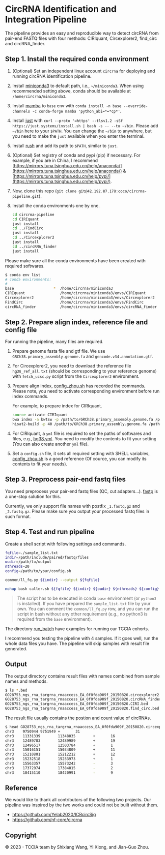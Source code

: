 # CircRNA Identification and Integration Pipeline

The pipeline provides an easy and reproducible way to detect circRNA from pair-end FASTQ files with four methods: CIRIquant, Circexplorer2, find_circ and circRNA_finder.

## Step 1. Install the required conda environment

1. (Optional) Set an independent linux account `circrna` for deploying and running circRNA identification pipeline.
2. Install [miniconda3](https://docs.conda.io/en/latest/miniconda.html) to default path, i.e., `~/miniconda3`.
When using recommended setting above, conda should be available at `/home/circrna/miniconda3`.
3. Install [mamba](https://mamba.readthedocs.io/en/latest/installation.html) to `base` env with `conda install -n base --override-channels -c conda-forge mamba 'python_abi=*=*cp*'`.
4. Install [just](https://just.systems/) with `curl --proto '=https' --tlsv1.2 -sSf https://just.systems/install.sh | bash -s -- --to ~/bin`. Please add `~/bin` here to your `$PATH`.
You can change the `~/bin` to anywhere, but you need to make the `just` available when you enter the terminal.
5. Install [rush](https://github.com/shenwei356/rush) and add its path to `$PATH`, similar
to `just`.
6. (Optional) Set registry of conda and pypi (pip) if necessary. For example, if you are in China, I recommend [https://mirrors.tuna.tsinghua.edu.cn/help/anaconda/](https://mirrors.tuna.tsinghua.edu.cn/help/anaconda/)
& [https://mirrors.tuna.tsinghua.edu.cn/help/pypi/](https://mirrors.tuna.tsinghua.edu.cn/help/pypi/). 
7. Now, clone this repo (`git clone git@42.192.87.178:coco/circrna-pipeline.git`).
8. Install the conda environments one by one.

    ```sh
    cd circrna-pipeline
    cd CIRIquant
    just install
    cd ../FindCirc
    just install
    cd ../Circexplorer2
    just install
    cd ../circRNA_finder
    just install
    ```

Please make sure all the conda environments have been created with required softwares.

```sh
$ conda env list
# conda environments:
#
base                  *  /home/circrna/miniconda3
CIRIquant                /home/circrna/miniconda3/envs/CIRIquant
Circexplorer2            /home/circrna/miniconda3/envs/Circexplorer2
FindCirc                 /home/circrna/miniconda3/envs/FindCirc
circRNA_finder           /home/circrna/miniconda3/envs/circRNA_finder
```

## Step 2. Prepare align index, reference file and config file

For running the pipeline, many files are required.

1. Prepare genome fasta file and gtf file. We use `GRCh38.primary_assembly.genome.fa` and `gencode.v34.annotation.gtf`.
1. For Circexplorer2, you need to download the reference file `hg38_ref_all.txt` (should be corresponding to your reference genome) with `fetch_ucsc.py` script from the `Circexplorer2` environment.
1. Prepare align index, [config_zhou.sh](config_zhou.sh) has recorded the commands.
Please note, you need to activate corresponding environment before run index commands.

    For example, to prepare index for CIRIquant.
    ```sh
    source activate CIRIquant
    bwa index -a bwtsw -p /path/to/GRCh38.primary_assembly.genome.fa /path/to/GRCh38.primary_assembly.genome.fa
    hisat2-build -p 40 /path/to/GRCh38.primary_assembly.genome.fa /path/to/GRCh38.primary_assembly.genome.fa
    ```
1. For CIRIquant, a `yml` file is required to set the paths of softwares and files, e.g., [hg38.yml](CIRIquant/hg38.yml). You need to modify the contents to fit your setting (You can also create another `yml` file).
1. Set a `config.sh` file, it sets all required setting with SHELL variables, [config_zhou.sh](config_zhou.sh) is a good reference (Of cource, you can modify its contents to fit your needs).

## Step 3. Preprocess pair-end fastq files

You need preprocess your pair-end fastq files (QC, cut adapters...). [fastp](https://github.com/OpenGene/fastp) is a one-stop solution for this.

Currently, we only support file names with postfix `_1.fastq.gz` and `_2.fastq.gz`.
Please make sure you output your processed fastq files in such format.

## Step 4. Test and run pipeline

Create a shell script with following settings and commands.

```sh
fqfile=./sample_list.txt
indir=/path/include/paired/fastq/files
oudir=/path/to/output
nthreads=20
config=/path/to/your/config.sh

common/ll_fq.py ${indir} --output ${fqfile}

nohup bash caller.sh ${fqfile} ${indir} ${oudir} ${nthreads} ${config} &> run.log &
```

> The script has to be executed in conda `base` environment (or `python3` is installed).
> If you have prepared the `sample_list.txt` file by your own.
> You can comment the `common/ll_fq.py` row, and you can run the script
> in bash without any other requirement (e.g., no python3 is required from the `base` environment).

The directory [run_batch](run_batch/) have examples for running our TCCIA cohorts.

I recommend you testing the pipeline with 4 samples. If it goes well, run the whole data files
you have. The pipeline will skip samples with result file generated.


## Output

The output directory contains result files with names combined from sample names and
methods.

```sh
$ ls *.bed
GO28753_ngs_rna_targrna_rnaaccess_EA_0f0fda909f_20150820.circexplorer2.bed
GO28753_ngs_rna_targrna_rnaaccess_EA_0f0fda909f_20150820.circRNA_finder.bed
GO28753_ngs_rna_targrna_rnaaccess_EA_0f0fda909f_20150820.CIRI.bed
GO28753_ngs_rna_targrna_rnaaccess_EA_0f0fda909f_20150820.find_circ.bed
```

The result file usually contains the postion and count value of circRNAs.

```sh
$ head GO28753_ngs_rna_targrna_rnaaccess_EA_0f0fda909f_20150820.circexplorer2.bed
chr3    9750944 9751949 +       31
chr3    11331339        11348035        +       16
chr3    12489783        12489989        +       19
chr3    12496517        12503784        +       1
chr3    15016151        15034809        +       11
chr3    15210801        15212212        +       12
chr3    15232518        15233973        +       1
chr3    15563357        15573242        -       3
chr3    17372074        17384015        -       2
chr3    18415110        18420991        -       9
```

## Reference

We would like to thank all contributors of the following two projects. Our pipeline
was inspired by the two works and could not be built without them.

- https://github.com/Yelab2020/ICBcircSig
- https://github.com/nf-core/circrna

## Copyright

&copy; 2023 - TCCIA team by Shixiang Wang, Yi Xiong, and Jian-Guo Zhou.